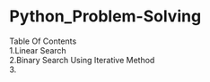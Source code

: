 # Python_Problem-Solving

Table Of Contents<br/>
1.Linear Search<br/>
2.Binary Search Using Iterative Method<br/>
3.
